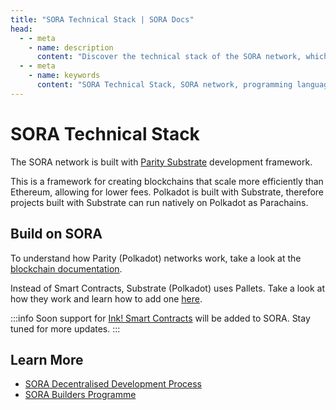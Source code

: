 ```yaml
---
title: "SORA Technical Stack | SORA Docs"
head:
  - - meta
    - name: description
      content: "Discover the technical stack of the SORA network, which comprises the underlying technologies and frameworks used in its development. Learn about the programming languages, frameworks, protocols, and tools that power the SORA network and enable its secure, scalable, and efficient operation."
  - - meta
    - name: keywords
      content: "SORA Technical Stack, SORA network, programming languages, frameworks, protocols, tools, secure, scalable, efficient"
---
```


# SORA Technical Stack

The SORA network is built with [Parity Substrate](https://substrate.io/) development framework.

This is a framework for creating blockchains that scale more
efficiently than Ethereum, allowing for lower fees. Polkadot is built
with Substrate, therefore projects built with Substrate can run
natively on Polkadot as Parachains.

## Build on SORA

To understand how Parity (Polkadot) networks work, take a look at the
[blockchain
documentation](https://docs.substrate.io/tutorials/build-a-blockchain/build-local-blockchain/).

Instead of Smart Contracts, Substrate (Polkadot) uses Pallets. Take a
look at how they work and learn how to add one
[here](https://docs.substrate.io/tutorials/build-application-logic/add-a-pallet/).

:::info
Soon support for [Ink! Smart Contracts](https://use.ink/how-it-works)
will be added to SORA. Stay tuned for more updates.
:::

## Learn More

- [SORA Decentralised Development Process](/rfp.md)
- [SORA Builders Programme](/sora-builders.md)
